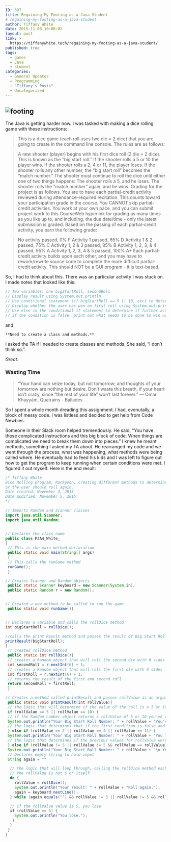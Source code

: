 ```yaml
---
ID: 697
title: Regaining My Footing as a Java Student
# regaining-my-footing-as-a-java-student
author: Tiffany White
date: 2015-11-08 10:00:02
layout: post
link: >
  https://tiffanywhite.tech/regaining-my-footing-as-a-java-student/
published: true
tags:
  - games
  - Java
  - student
categories:
  - General Updates
  - Programming
  - "Tiffany's Posts"
  - Uncategorized
---
```

<h2><img class="aligncenter" src="https://helloburgh.me/wp-content/uploads/2015/11/wpid-16A9B86780.jpg" alt="footing" /></h2>

The Java is getting harder now. I was tasked with making a dice rolling game with these instructions:

> This is a dice game (each roll uses two die = 2 dice) that you are going to create in the command line console. The rules are as follows:

> A new shooter (player) begins with his first dice roll (2 die = 2 dice). This is known as the “big start roll.”
> If the shooter rolls a 5 or 10 the player wins.
> If the shooter rolls a 2, 4 or 11, the player loses.
> If the shooter rolls any other number, the “big start roll” becomes the “match number.”
> The shooter must continue to roll the dice until either one of two things happens:
> The shooter rolls a 5, and he loses.
> The shooter rolls the “match number” again, and he wins.
> Grading for the project is as follows. You are to have each partial-credit activity reviewed during attendance-required recitation. This counts toward your participation grade in the course. You CANNOT skip partial-credit activities. You work at your own pace, and you can submit project work to this CourseWeb hyperlink for grading as many times as you like up to, and including, the due date/time - only the latest submission is graded. Based on the passing of each partial-credit activity, you earn the following grade:

> No activity passed, 0% F
> Activity 1 passed, 65% D
> Activity 1 & 2 passed, 75% C
> Activity 1, 2 & 3 passed, 85% B
> Activity 1, 2, 3, & 4 passed, 95% A
> Activity 1, 2, 3, 4 & 5 passed, 100% A+
> Each partial-credit activity builds upon each other, and you may have to rework/rewrite source code to complete the more difficult partial-credit activity. This should NOT be a GUI program - it is text-based.

So, I had to think about this. There was an particular activity I was stuck on. I made notes that looked like this:

```java
// Two variables, one bigStartRoll, secondRoll
// Display result using System.out.println
// Use conditional statement (if bigStartRoll == 5 || 10, etc) to determine if game is won on bigStartRoll
// Display whether the user has won on first roll using System.out.println
// Use else in the conditional if statement to determine if further action is needed for the game to be won
// if the condition is false, print out what needs to be done to win using System.out.println
```

and

`**Need to create a class and methods.**`


I asked the TA if I needed to create classes and methods. She said, “I don’t think so.”.

*Great*.

### Wasting Time

> “Your hand can seize today, but not tomorrow; and thoughts of your tomorrow are nothing but desire. Don’t waste this breath, if your heart isn’t crazy, since “the rest of your life” won’t last forever.”
― Omar Khayyám, Quatrains - Ballades

So I spent a whole month dreading this assignment. I had, evenutally, a block of messy code. I was listless and decided to get help from Code Newbies.

Someone in their Slack room helped tremendously. He said, “You have these complicated instructions and this big block of code. When things are complicated we need to break them down into pieces.” I knew he meant methods, something I asked my TA about. He rearranged my code and we went through the process, what was happening, what methods were being called where. He eventually had to feed his kids and I was left to figure out how to get the program to keep running when certain conditions were met. I figured it out myself. Here is the end result:



```java
/* Tiffany White
Dice Rolling program, Rockymon, creating different methods to determine if the game is won, lost
or the user should roll again.
Date created: November 3, 2015
Date modified: November 5, 2015
*/

// Imports Random and Scanner classes
import java.util.Scanner;
import java.util.Random;


// Declares the class name
public class P2A4_White_
{
 // This is the main method declaration
 public static void main(String[] args)
 {
 // This calls the runGame method
 runGame();
 }

// Creates Scanner and Random objects
 public static Scanner keyboard = new Scanner(System.in);
 public static Random r = new Random();


// Created a new method to be called to run the game
 public static void runGame(){


// Declares a variable and calls the rollDice method
int bigStartRoll = rollDice();

//calls the print Result method and passes the result of Big Start Roll as an argument
printResult(bigStartRoll);
}
 // creates rollDice method
 public static int rollDice(){
 // creates a Random object that will roll the second die with 6 sides
 int secondRoll = r.nextInt(6) + 1;
 // creates a Random object that will roll the first die with 6 sides
 int firstRoll = r.nextInt(6) + 1;
 // returns the result of the first and second roll
 return secondRoll + firstRoll;
 }

// Creates a method called printResult and passes rollValue as an argument
 public static void printResult(int rollValue){
 // the logic that will determine if the value of the roll is a 5 or 10
 if (rollValue == 5 || rollValue == 10) {
 // if the Random number object returns a rollValue of 5 or 10 you've won will be printed to the console
 System.out.println("Your Big Start Roll Number: " + rollValue + "You've won Rockymon. Congrats!");
 // the logic that determines that if the first condition is false and the value of rollValue is any of these numbers, you lose will be printed to the console
 } else if (rollValue == 2 || rollValue == 4 || rollValue == 11) {
 System.out.println("Your Big Start Roll Number: " + rollValue + "You lose.");
 // the logic that determines if the previous values for rollValue were false then you enter, and the rollValue is not a 5 or itself, then you enter match number mode.
 } else if (rollValue != 5 || rollValue != 5 && rollValue == rollValue) {
 System.out.println("Your Big Start Roll Number: " + rollValue + "\n You've entered Match Number Mode.\nRoll again.");
 // Declares empty string to hold input
 String again = ""

  // the logic that will loop through, calling the rollDice method each time the enter key is pressed until
  // the rollValue is not 5 or itself
  do {
    rollValue = rollDice();
    System.out.println("Your result: " + rollValue + "Roll again.");
    again = keyboard.nextLine();
  } while (again.equals("") && rollValue != 5 || rollValue != 5 && rollValue == rollValue);

  // if the rollValue value is 5, you lose
  if (rollValue == 5) {
    System.out.println("You lose.");
   }
  }
 }
}
```